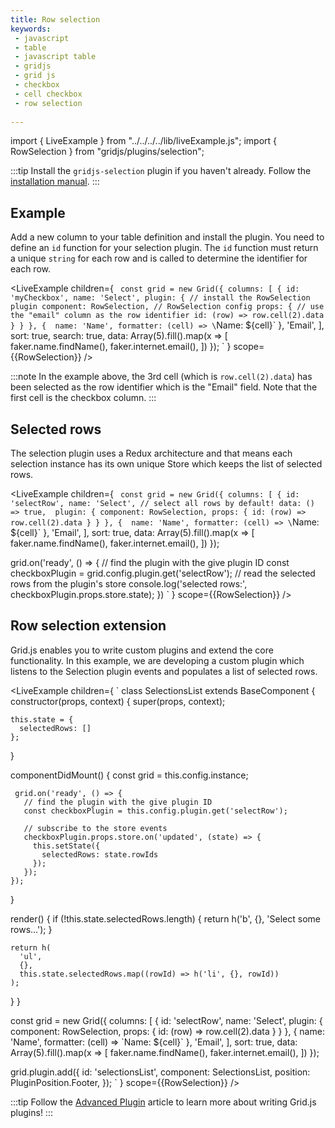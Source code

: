 ```yaml
---
title: Row selection
keywords:
 - javascript
 - table
 - javascript table
 - gridjs
 - grid js
 - checkbox
 - cell checkbox
 - row selection 
 
---
```


import { LiveExample } from "../../../../lib/liveExample.js";
import { RowSelection } from "gridjs/plugins/selection";

:::tip
Install the `gridjs-selection` plugin if you haven't already. 
Follow the [installation manual](./examples/selection.md).
:::

## Example

Add a new column to your table definition and install the plugin. You need to define an `id` function for your selection
plugin. The `id` function must return a unique `string` for each row and is called to determine the identifier for each row.

<LiveExample children={
`
const grid = new Grid({
  columns: [
      {
        id: 'myCheckbox',
        name: 'Select',
        plugin: {
          // install the RowSelection plugin
          component: RowSelection,
          // RowSelection config
          props: {
            // use the "email" column as the row identifier
            id: (row) => row.cell(2).data
          }
        }
      },
      { 
        name: 'Name',
        formatter: (cell) => \`Name: \${cell}\`
      },
      'Email',
  ],
  sort: true,
  search: true,
  data: Array(5).fill().map(x => [
    faker.name.findName(),
    faker.internet.email(),
  ])
});
`
} scope={{RowSelection}} />

:::note
In the example above, the 3rd cell (which is `row.cell(2).data`) has been selected as the row identifier which is 
the "Email" field. Note that the first cell is the checkbox column.
:::


## Selected rows

The selection plugin uses a Redux architecture and that means each selection instance has its own unique Store which keeps
the list of selected rows.

<LiveExample children={
`
const grid = new Grid({
  columns: [
      {
        id: 'selectRow',
        name: 'Select',
        // select all rows by default!
        data: () => true, 
        plugin: {
          component: RowSelection,
          props: {
            id: (row) => row.cell(2).data
          }
        }
      },
      { 
        name: 'Name',
        formatter: (cell) => \`Name: \${cell}\`
      },
      'Email',
  ],
  sort: true,
  data: Array(5).fill().map(x => [
    faker.name.findName(),
    faker.internet.email(),
  ])
});
 
grid.on('ready', () => {
  // find the plugin with the give plugin ID
  const checkboxPlugin = grid.config.plugin.get('selectRow');
  // read the selected rows from the plugin's store
  console.log('selected rows:', checkboxPlugin.props.store.state);
})
`
} scope={{RowSelection}} />

## Row selection extension

Grid.js enables you to write custom plugins and extend the core functionality. In this example, we are developing a custom
plugin which listens to the Selection plugin events and populates a list of selected rows.


<LiveExample children={
`
class SelectionsList extends BaseComponent {
  constructor(props, context) {
    super(props, context);
    
    this.state = {
      selectedRows: []
    };
  }
  
  componentDidMount() {
     const grid = this.config.instance;
     
     grid.on('ready', () => {
       // find the plugin with the give plugin ID
       const checkboxPlugin = this.config.plugin.get('selectRow');
       
       // subscribe to the store events
       checkboxPlugin.props.store.on('updated', (state) => {
         this.setState({
           selectedRows: state.rowIds
         });
       });
    });
  }
  
  render() {
    if (!this.state.selectedRows.length) {
      return h('b', {}, 'Select some rows...');
    }
    
    return h(
      'ul', 
      {}, 
      this.state.selectedRows.map((rowId) => h('li', {}, rowId))
    );
  }
}
  
const grid = new Grid({
  columns: [
      {
        id: 'selectRow',
        name: 'Select',
        plugin: {
          component: RowSelection,
          props: {
            id: (row) => row.cell(2).data
          }
        }
      },
      { 
        name: 'Name',
        formatter: (cell) => \`Name: \${cell}\`
      },
      'Email',
  ],
  sort: true,
  data: Array(5).fill().map(x => [
    faker.name.findName(),
    faker.internet.email(),
  ])
});
 
grid.plugin.add({
  id: 'selectionsList',
  component: SelectionsList,
  position: PluginPosition.Footer,
});
`
} scope={{RowSelection}} />

:::tip
Follow the [Advanced Plugin](./plugin/advanced-plugins.md) article to learn more about writing Grid.js plugins!
:::
